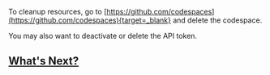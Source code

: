 To cleanup resources, go to [https://github.com/codespaces](https://github.com/codespaces){target=_blank} and delete the codespace.

You may also want to deactivate or delete the API token.

## [What's Next?](whats-next.md)